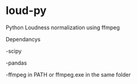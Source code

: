 # loud-py
Python Loudness normalization using ffmpeg




Dependancys

-scipy

-pandas

-ffmpeg in PATH or ffmpeg.exe in the same folder 
